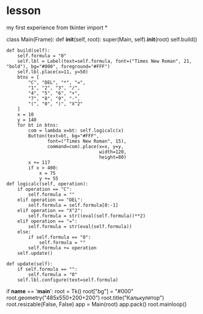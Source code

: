 # lesson
my first experience
from tkinter import *

class Main(Frame):
    def __init__(self, root):
        super(Main, self).__init__(root)
        self.build()

    def build(self):
        self.formula = "0"
        self.lbl = Label(text=self.formula, font=("Times New Roman", 21, "bold"), bg="#000", foreground="#FFF")
        self.lbl.place(x=11, y=50)
        btns = [
            "C", "DEL", "*", "=",
            "1", "2", "3", "/",
            "4", "5", "6", "+",
            "7", "8", "9", "-",
            "(", "0", ")", "X^2"
        ]
        x = 10
        y = 140
        for bt in btns:
            com = lambda x=bt: self.logicalc(x)
            Button(text=bt, bg="#FFF",
                   font=("Times New Roman", 15),
                   command=com).place(x=x, y=y,
                                      width=120,
                                      height=80)
            x += 117
            if x > 400:
                x = 75
                y += 55
    def logicalc(self, operation):
        if operation == "C":
            self.formula = ""
        elif operation == "DEL":
            self.formula = self.formula[0:-1]
        elif operation == "X^2":
            self.formula = str((eval(self.formula))**2)
        elif operation == "=":
            self.formula = str(eval(self.formula))
        else:
            if self.formula == "0":
                self.formula = ""
            self.formula += operation
        self.update()

    def update(self):
        if self.formula == "":
            self.formula = "0"
        self.lbl.configure(text=self.formula)

if __name__ == '__main__':
    root = Tk()
    root["bg"] = "#000"
    root.geometry("485x550+200+200")
    root.title("Калькулятор")
    root.resizable(False, False)
    app = Main(root)
    app.pack()
    root.mainloop()
